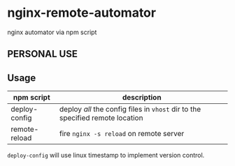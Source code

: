 # nginx-remote-automator
nginx automator via npm script

## PERSONAL USE

## Usage

 npm script | description 
------------|-------------
deploy-config | deploy *all* the config files in `vhost` dir to the specified remote location
remote-reload | fire `nginx -s reload` on remote server

`deploy-config` will use linux timestamp to implement version control.
